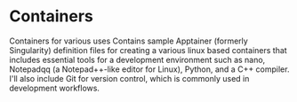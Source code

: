 # Containers
Containers for various uses
Contains sample Apptainer (formerly Singularity) definition files for creating a various linux based containers that includes essential tools for a development environment such as nano, Notepadqq (a Notepad++-like editor for Linux), Python, and a C++ compiler. I'll also include Git for version control, which is commonly used in development workflows.
